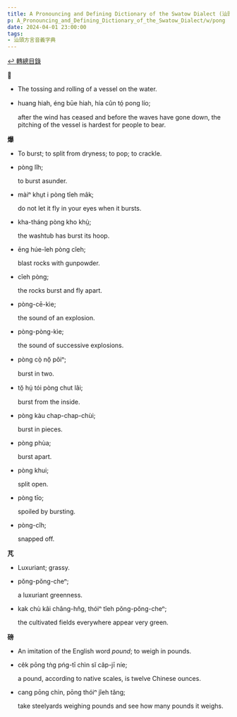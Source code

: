 ```yaml
---
title: A Pronouncing and Defining Dictionary of the Swatow Dialect (汕頭方言音義字典) / pong
p: A_Pronouncing_and_Defining_Dictionary_of_the_Swatow_Dialect/w/pong
date: 2024-04-01 23:00:00
tags: 
- 汕頭方言音義字典
---
```


[↩️ 轉總目錄](/A_Pronouncing_and_Defining_Dictionary_of_the_Swatow_Dialect)


**𦨖**
- The tossing and rolling of a vessel on the water.

- huang hiah, éng būe hiah, hía cûn tó̤ pong lío;

  after the wind has ceased and before the waves have gone down, the pitching of the vessel is hardest for people to bear.

**爆**
- To burst; to split from dryness; to pop; to crackle.

- pòng lîh;

  to burst asunder.

- màiⁿ khṳt i pòng tîeh mâk;

  do not let it fly in your eyes when it bursts.

- kha-tháng pòng kho khṳ̀;

  the washtub has burst its hoop.

- ēng húe-îeh pòng cîeh;

  blast rocks with gunpowder.

- cîeh pòng;

  the rocks burst and fly apart.

- pòng-cē-kìe;

  the sound of an explosion.

- pòng-pòng-kìe;

  the sound of successive explosions.

- pòng cò̤ nŏ̤ pôiⁿ;

  burst in two.

- tŏ̤ hṳ́ tói pòng chut lâi;

  burst from the inside.

- pòng kàu chap-chap-chùi;

  burst in pieces.

- pòng phùa;

  burst apart.

- pòng khui;

  split open.

- pòng tīo;

  spoiled by bursting.

- pòng-cîh;

  snapped off.

**芃**
- Luxuriant; grassy.

- pŏng-pŏng-cheⁿ;

  a luxuriant greenness.

- kak chù kâi châng-hn̂g, thóiⁿ tîeh pŏng-pŏng-cheⁿ;

  the cultivated fields everywhere appear very green.

**磅**
- An imitation of the English word *pound*; to weigh in pounds.

- cêk pōng tǹg pńg-tī chìn sĭ câp-jī níe;

  a pound, according to native scales, is twelve Chinese ounces.

- cang pōng chìn, pōng thóiⁿ jîeh tăng;

  take steelyards weighing pounds and see how many pounds it weighs.